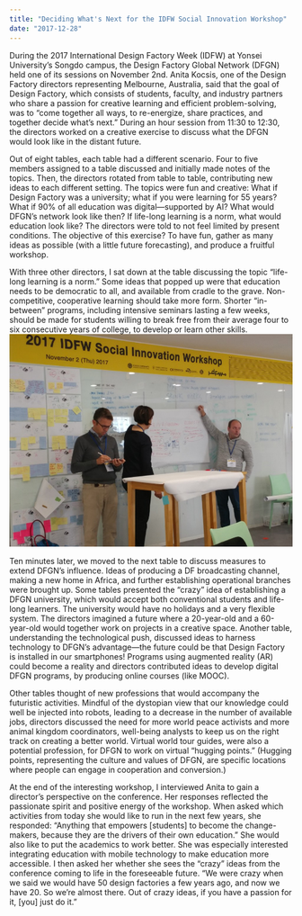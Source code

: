 ```yaml
---
title: "Deciding What's Next for the IDFW Social Innovation Workshop"
date: "2017-12-28"
---
```


During the 2017 International Design Factory Week (IDFW) at Yonsei University’s Songdo campus, the Design Factory Global Network (DFGN) held one of its sessions on November 2nd. Anita Kocsis, one of the Design Factory directors representing Melbourne, Australia, said that the goal of Design Factory, which consists of students, faculty, and industry partners who share a passion for creative learning and efficient problem-solving, was to “come together all ways, to re-energize, share practices, and together decide what’s next.” During an hour session from 11:30 to 12:30, the directors worked on a creative exercise to discuss what the DFGN would look like in the distant future.

Out of eight tables, each table had a different scenario. Four to five members assigned to a table discussed and initially made notes of the topics. Then, the directors rotated from table to table, contributing new ideas to each different setting. The topics were fun and creative: What if Design Factory was a university; what if you were learning for 55 years? What if 90% of all education was digital—supported by AI? What would DFGN’s network look like then? If life-long learning is a norm, what would education look like? The directors were told to not feel limited by present conditions. The objective of this exercise? To have fun, gather as many ideas as possible (with a little future forecasting), and produce a fruitful workshop.

With three other directors, I sat down at the table discussing the topic “life-long learning is a norm.” Some ideas that popped up were that education needs to be democratic to all, and available from cradle to the grave. Non-competitive, cooperative learning should take more form. Shorter “in-between” programs, including intensive seminars lasting a few weeks, should be made for students willing to break free from their average four to six consecutive years of college, to develop or learn other skills.![KakaoTalk 20171120 143316261](./images/KakaoTalk_20171120_143316261.jpg)

Ten minutes later, we moved to the next table to discuss measures to extend DFGN’s influence. Ideas of producing a DF broadcasting channel, making a new home in Africa, and further establishing operational branches were brought up. Some tables presented the “crazy” idea of establishing a DFGN university, which would accept both conventional students and life-long learners. The university would have no holidays and a very flexible system. The directors imagined a future where a 20-year-old and a 60-year-old would together work on projects in a creative space. Another table, understanding the technological push, discussed ideas to harness technology to DFGN’s advantage—the future could be that Design Factory is installed in our smartphones! Programs using augmented reality (AR) could become a reality and directors contributed ideas to develop digital DFGN programs, by producing online courses (like MOOC).

Other tables thought of new professions that would accompany the futuristic activities. Mindful of the dystopian view that our knowledge could well be injected into robots, leading to a decrease in the number of available jobs, directors discussed the need for more world peace activists and more animal kingdom coordinators, well-being analysts to keep us on the right track on creating a better world. Virtual world tour guides, were also a potential profession, for DFGN to work on virtual “hugging points.” (Hugging points, representing the culture and values of DFGN, are specific locations where people can engage in cooperation and conversion.)

At the end of the interesting workshop, I interviewed Anita to gain a director’s perspective on the conference. Her responses reflected the passionate spirit and positive energy of the workshop. When asked which activities from today she would like to run in the next few years, she responded: “Anything that empowers \[students\] to become the change-makers, because they are the drivers of their own education.” She would also like to put the academics to work better. She was especially interested integrating education with mobile technology to make education more accessible. I then asked her whether she sees the “crazy” ideas from the conference coming to life in the foreseeable future. “We were crazy when we said we would have 50 design factories a few years ago, and now we have 20. So we’re almost there. Out of crazy ideas, if you have a passion for it, \[you\] just do it.”

